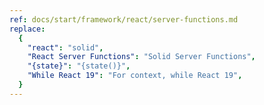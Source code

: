 ```yaml
---
ref: docs/start/framework/react/server-functions.md
replace:
  {
    "react": "solid",
    "React Server Functions": "Solid Server Functions",
    "{state}": "{state()}",
    "While React 19": "For context, while React 19",
  }
---
```

